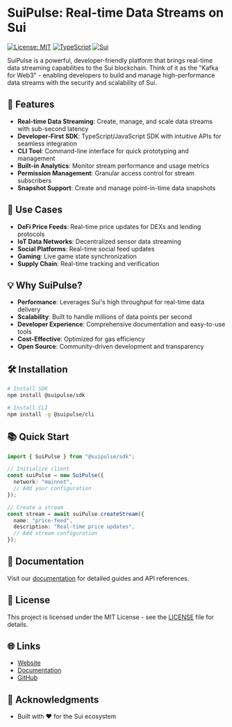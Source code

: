 # SuiPulse: Real-time Data Streams on Sui

[![License: MIT](https://img.shields.io/badge/License-MIT-yellow.svg)](https://opensource.org/licenses/MIT)
[![TypeScript](https://img.shields.io/badge/TypeScript-007ACC?style=flat&logo=typescript&logoColor=white)](https://www.typescriptlang.org/)
[![Sui](https://img.shields.io/badge/Sui-6FBBCF?style=flat&logo=sui&logoColor=white)](https://sui.io)

SuiPulse is a powerful, developer-friendly platform that brings real-time data streaming capabilities to the Sui blockchain. Think of it as the "Kafka for Web3" - enabling developers to build and manage high-performance data streams with the security and scalability of Sui.

## 🌟 Features

- **Real-time Data Streaming**: Create, manage, and scale data streams with sub-second latency
- **Developer-First SDK**: TypeScript/JavaScript SDK with intuitive APIs for seamless integration
- **CLI Tool**: Command-line interface for quick prototyping and management
- **Built-in Analytics**: Monitor stream performance and usage metrics
- **Permission Management**: Granular access control for stream subscribers
- **Snapshot Support**: Create and manage point-in-time data snapshots

## 🚀 Use Cases

- **DeFi Price Feeds**: Real-time price updates for DEXs and lending protocols
- **IoT Data Networks**: Decentralized sensor data streaming
- **Social Platforms**: Real-time social feed updates
- **Gaming**: Live game state synchronization
- **Supply Chain**: Real-time tracking and verification

## 💡 Why SuiPulse?

- **Performance**: Leverages Sui's high throughput for real-time data delivery
- **Scalability**: Built to handle millions of data points per second
- **Developer Experience**: Comprehensive documentation and easy-to-use tools
- **Cost-Effective**: Optimized for gas efficiency
- **Open Source**: Community-driven development and transparency

## 🛠️ Installation

```bash
# Install SDK
npm install @suipulse/sdk

# Install CLI
npm install -g @suipulse/cli
```

## 📚 Quick Start

```typescript
import { SuiPulse } from "@suipulse/sdk";

// Initialize client
const suiPulse = new SuiPulse({
  network: "mainnet",
  // Add your configuration
});

// Create a stream
const stream = await suiPulse.createStream({
  name: "price-feed",
  description: "Real-time price updates",
  // Add stream configuration
});
```

## 📖 Documentation

Visit our [documentation](https://suipulse.xyz/docs) for detailed guides and API references.

## 📄 License

This project is licensed under the MIT License - see the [LICENSE](LICENSE) file for details.

## 🌐 Links

- [Website](https://suipulse.xyz)
- [Documentation](https://suipulse.xyz/docs)
- [GitHub](https://github.com/bixblues/suipulse)

## 🙏 Acknowledgments

- Built with ❤️ for the Sui ecosystem
